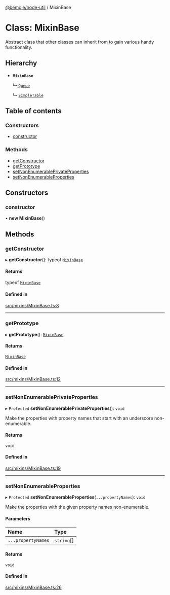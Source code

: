 [@bemoje/node-util](/docs/index.md) / MixinBase

# Class: MixinBase

Abstract class that other classes can inherit from to gain various handy functionality.

## Hierarchy

- **`MixinBase`**

  ↳ [`Queue`](/docs/classes/Queue.md)

  ↳ [`SimpleTable`](/docs/classes/SimpleTable.md)

## Table of contents

### Constructors

- [constructor](/docs/classes/MixinBase.md#constructor)

### Methods

- [getConstructor](/docs/classes/MixinBase.md#getconstructor)
- [getPrototype](/docs/classes/MixinBase.md#getprototype)
- [setNonEnumerablePrivateProperties](/docs/classes/MixinBase.md#setnonenumerableprivateproperties)
- [setNonEnumerableProperties](/docs/classes/MixinBase.md#setnonenumerableproperties)

## Constructors

### constructor

• **new MixinBase**()

## Methods

### getConstructor

▸ **getConstructor**(): typeof [`MixinBase`](/docs/classes/MixinBase.md)

#### Returns

typeof [`MixinBase`](/docs/classes/MixinBase.md)

#### Defined in

[src/mixins/MixinBase.ts:8](https://github.com/bemoje/bemoje-node-util/blob/ca2fc78/src/mixins/MixinBase.ts#L8)

___

### getPrototype

▸ **getPrototype**(): [`MixinBase`](/docs/classes/MixinBase.md)

#### Returns

[`MixinBase`](/docs/classes/MixinBase.md)

#### Defined in

[src/mixins/MixinBase.ts:12](https://github.com/bemoje/bemoje-node-util/blob/ca2fc78/src/mixins/MixinBase.ts#L12)

___

### setNonEnumerablePrivateProperties

▸ `Protected` **setNonEnumerablePrivateProperties**(): `void`

Make the properties with property names that start with an underscore non-enumerable.

#### Returns

`void`

#### Defined in

[src/mixins/MixinBase.ts:19](https://github.com/bemoje/bemoje-node-util/blob/ca2fc78/src/mixins/MixinBase.ts#L19)

___

### setNonEnumerableProperties

▸ `Protected` **setNonEnumerableProperties**(`...propertyNames`): `void`

Make the properties with the given property names non-enumerable.

#### Parameters

| Name | Type |
| :------ | :------ |
| `...propertyNames` | `string`[] |

#### Returns

`void`

#### Defined in

[src/mixins/MixinBase.ts:26](https://github.com/bemoje/bemoje-node-util/blob/ca2fc78/src/mixins/MixinBase.ts#L26)

